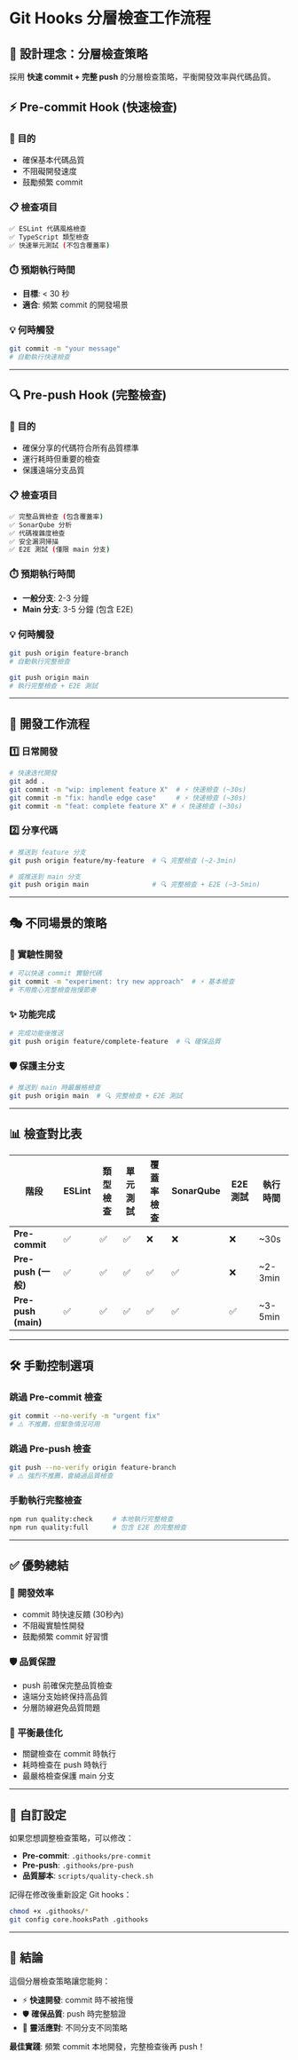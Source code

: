# Git Hooks 分層檢查工作流程

## 🎯 **設計理念：分層檢查策略**

採用 **快速 commit + 完整 push** 的分層檢查策略，平衡開發效率與代碼品質。

## ⚡ **Pre-commit Hook (快速檢查)**

### 🎯 **目的**

- 確保基本代碼品質
- 不阻礙開發速度
- 鼓勵頻繁 commit

### 📋 **檢查項目**

```bash
✅ ESLint 代碼風格檢查
✅ TypeScript 類型檢查
✅ 快速單元測試 (不包含覆蓋率)
```

### ⏱️ **預期執行時間**

- **目標**: < 30 秒
- **適合**: 頻繁 commit 的開發場景

### 💡 **何時觸發**

```bash
git commit -m "your message"
# 自動執行快速檢查
```

---

## 🔍 **Pre-push Hook (完整檢查)**

### 🎯 **目的**

- 確保分享的代碼符合所有品質標準
- 運行耗時但重要的檢查
- 保護遠端分支品質

### 📋 **檢查項目**

```bash
✅ 完整品質檢查 (包含覆蓋率)
✅ SonarQube 分析
✅ 代碼複雜度檢查
✅ 安全漏洞掃描
✅ E2E 測試 (僅限 main 分支)
```

### ⏱️ **預期執行時間**

- **一般分支**: 2-3 分鐘
- **Main 分支**: 3-5 分鐘 (包含 E2E)

### 💡 **何時觸發**

```bash
git push origin feature-branch
# 自動執行完整檢查

git push origin main
# 執行完整檢查 + E2E 測試
```

---

## 🚀 **開發工作流程**

### 1️⃣ **日常開發**

```bash
# 快速迭代開發
git add .
git commit -m "wip: implement feature X"  # ⚡ 快速檢查 (~30s)
git commit -m "fix: handle edge case"     # ⚡ 快速檢查 (~30s)
git commit -m "feat: complete feature X" # ⚡ 快速檢查 (~30s)
```

### 2️⃣ **分享代碼**

```bash
# 推送到 feature 分支
git push origin feature/my-feature  # 🔍 完整檢查 (~2-3min)

# 或推送到 main 分支
git push origin main                # 🔍 完整檢查 + E2E (~3-5min)
```

---

## 🎭 **不同場景的策略**

### 🧪 **實驗性開發**

```bash
# 可以快速 commit 實驗代碼
git commit -m "experiment: try new approach"  # ⚡ 基本檢查
# 不用擔心完整檢查拖慢節奏
```

### ✨ **功能完成**

```bash
# 完成功能後推送
git push origin feature/complete-feature  # 🔍 確保品質
```

### 🛡️ **保護主分支**

```bash
# 推送到 main 時最嚴格檢查
git push origin main  # 🔍 完整檢查 + E2E 測試
```

---

## 📊 **檢查對比表**

| 階段                | ESLint | 類型檢查 | 單元測試 | 覆蓋率檢查 | SonarQube | E2E 測試 | 執行時間 |
| ------------------- | ------ | -------- | -------- | ---------- | --------- | -------- | -------- |
| **Pre-commit**      | ✅     | ✅       | ✅       | ❌         | ❌        | ❌       | ~30s     |
| **Pre-push (一般)** | ✅     | ✅       | ✅       | ✅         | ✅        | ❌       | ~2-3min  |
| **Pre-push (main)** | ✅     | ✅       | ✅       | ✅         | ✅        | ✅       | ~3-5min  |

---

## 🛠️ **手動控制選項**

### 跳過 Pre-commit 檢查

```bash
git commit --no-verify -m "urgent fix"
# ⚠️ 不推薦，但緊急情況可用
```

### 跳過 Pre-push 檢查

```bash
git push --no-verify origin feature-branch
# ⚠️ 強烈不推薦，會繞過品質檢查
```

### 手動執行完整檢查

```bash
npm run quality:check     # 本地執行完整檢查
npm run quality:full      # 包含 E2E 的完整檢查
```

---

## ✅ **優勢總結**

### 🚀 **開發效率**

- commit 時快速反饋 (30秒內)
- 不阻礙實驗性開發
- 鼓勵頻繁 commit 好習慣

### 🛡️ **品質保證**

- push 前確保完整品質檢查
- 遠端分支始終保持高品質
- 分層防線避免品質問題

### 🎯 **平衡最佳化**

- 關鍵檢查在 commit 時執行
- 耗時檢查在 push 時執行
- 最嚴格檢查保護 main 分支

---

## 🔧 **自訂設定**

如果您想調整檢查策略，可以修改：

- **Pre-commit**: `.githooks/pre-commit`
- **Pre-push**: `.githooks/pre-push`
- **品質腳本**: `scripts/quality-check.sh`

記得在修改後重新設定 Git hooks：

```bash
chmod +x .githooks/*
git config core.hooksPath .githooks
```

---

## 🎉 **結論**

這個分層檢查策略讓您能夠：

- ⚡ **快速開發**: commit 時不被拖慢
- 🛡️ **確保品質**: push 時完整驗證
- 🎯 **靈活應對**: 不同分支不同策略

**最佳實踐**: 頻繁 commit 本地開發，完整檢查後再 push！
